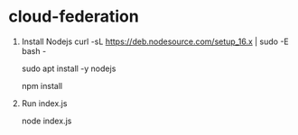 # cloud-federation

1. Install Nodejs
      curl -sL https://deb.nodesource.com/setup_16.x | sudo -E bash -

      sudo apt install -y nodejs
   
      npm install

2. Run index.js

      node index.js </h2>



